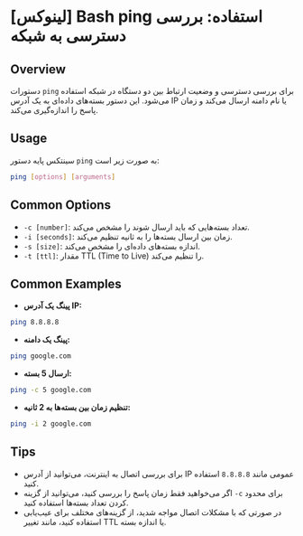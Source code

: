 # [لینوکس] Bash ping استفاده: بررسی دسترسی به شبکه

## Overview
دستورات `ping` برای بررسی دسترسی و وضعیت ارتباط بین دو دستگاه در شبکه استفاده می‌شود. این دستور بسته‌های داده‌ای به یک آدرس IP یا نام دامنه ارسال می‌کند و زمان پاسخ را اندازه‌گیری می‌کند.

## Usage
سینتکس پایه دستور `ping` به صورت زیر است:

```bash
ping [options] [arguments]
```

## Common Options
- `-c [number]`: تعداد بسته‌هایی که باید ارسال شوند را مشخص می‌کند.
- `-i [seconds]`: زمان بین ارسال بسته‌ها را به ثانیه تنظیم می‌کند.
- `-s [size]`: اندازه بسته‌های داده‌ای را مشخص می‌کند.
- `-t [ttl]`: مقدار TTL (Time to Live) را تنظیم می‌کند.

## Common Examples
- **پینگ یک آدرس IP:**
```bash
ping 8.8.8.8
```

- **پینگ یک دامنه:**
```bash
ping google.com
```

- **ارسال 5 بسته:**
```bash
ping -c 5 google.com
```

- **تنظیم زمان بین بسته‌ها به 2 ثانیه:**
```bash
ping -i 2 google.com
```

## Tips
- برای بررسی اتصال به اینترنت، می‌توانید از آدرس IP عمومی مانند `8.8.8.8` استفاده کنید.
- اگر می‌خواهید فقط زمان پاسخ را بررسی کنید، می‌توانید از گزینه `-c` برای محدود کردن تعداد بسته‌ها استفاده کنید.
- در صورتی که با مشکلات اتصال مواجه شدید، از گزینه‌های مختلف برای عیب‌یابی استفاده کنید، مانند تغییر TTL یا اندازه بسته.
